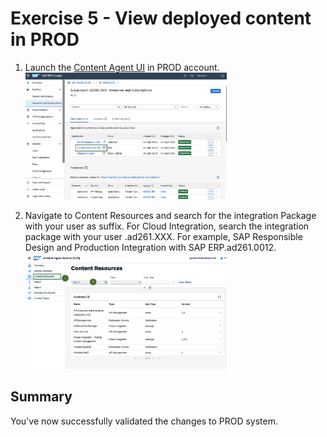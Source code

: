 # Exercise 5 - View deployed content in PROD 

1. Launch the [Content Agent UI](https://ad261-001-0q6x29xc.content-agent.cfapps.eu10.hana.ondemand.com/) in PROD account.
</br><img width="322" alt="image" src="images/CAS-Prod.png">

2. Navigate to Content Resources and search for the integration Package with your user as suffix. For Cloud Integration, search the integration package with your user .ad261.XXX. 
For example, SAP Responsible Design and Production Integration with SAP ERP.ad261.0012.
</br><img width="322" alt="image" src="images/CAS-Prod-Content-Respurces.png">

## Summary
You've now successfully validated the changes to PROD system.
